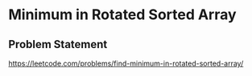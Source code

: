 # Minimum in Rotated Sorted Array
## Problem Statement
https://leetcode.com/problems/find-minimum-in-rotated-sorted-array/